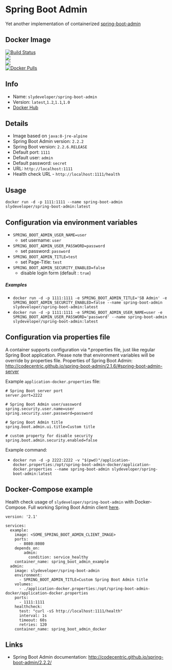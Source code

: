 Spring Boot Admin
========================
Yet another implementation of containerized [spring-boot-admin](https://github.com/codecentric/spring-boot-admin)

Docker Image
------------
[![Build Status](https://travis-ci.org/slydeveloper/spring-boot-admin-docker.svg?branch=master)](https://travis-ci.org/slydeveloper/spring-boot-admin-docker)<br />
[![](https://images.microbadger.com/badges/image/slydeveloper/spring-boot-admin.svg)](https://microbadger.com/images/slydeveloper/spring-boot-admin "Get your own image badge on microbadger.com")<br />
[![](https://images.microbadger.com/badges/version/slydeveloper/spring-boot-admin.svg)](https://microbadger.com/images/slydeveloper/spring-boot-admin "Get your own version badge on microbadger.com")<br />
[![Docker Pulls](https://shields.beevelop.com/docker/pulls/slydeveloper/spring-boot-admin.svg)](https://hub.docker.com/r/slydeveloper/spring-boot-admin/)

Info
----
- Name: `slydeveloper/spring-boot-admin`
- Version: `latest`,`1.2`,`1.1`,`1.0`
- [Docker Hub](https://hub.docker.com/r/slydeveloper/spring-boot-admin/)

Details
--------
- Image based on `java:8-jre-alpine`
- Spring Boot Admin version: `2.2.2`
- Spring Boot version: `2.2.6.RELEASE`
- Default port: `1111`
- Default user: `admin`
- Default password: `secret`
- URL: `http://localhost:1111`
- Health check URL - `http://localhost:1111/health`

Usage
--------
`docker run -d -p 1111:1111 --name spring-boot-admin slydeveloper/spring-boot-admin:latest`

Configuration via environment variables 
---------------------------------------
* `SPRING_BOOT_ADMIN_USER_NAME=user`
    * set username: `user`
* `SPRING_BOOT_ADMIN_USER_PASSWORD=password`
    * set password: `password`
* `SPRING_BOOT_ADMIN_TITLE=test`
    * set Page-Title: `test`
* `SPRING_BOOT_ADMIN_SECURITY_ENABLED=false`
    * disable login form (default : `true`)

##### Examples
* `docker run -d -p 1111:1111 -e SPRING_BOOT_ADMIN_TITLE='SB Admin' -e SPRING_BOOT_ADMIN_SECURITY_ENABLED=false --name spring-boot-admin slydeveloper/spring-boot-admin:latest`
* `docker run -d -p 1111:1111 -e SPRING_BOOT_ADMIN_USER_NAME=user -e SPRING_BOOT_ADMIN_USER_PASSWORD='password' --name spring-boot-admin slydeveloper/spring-boot-admin:latest`

Configuration via properties file
---------------------------------
A container supports configuration via *.properties file, just like regular Spring Boot application.
Please note that environment variables will be override by properties file.
Properties of Spring Boot Admin: http://codecentric.github.io/spring-boot-admin/2.1.6/#spring-boot-admin-server

Example `application-docker.properties` file:
```
# Spring Boot server port
server.port=2222

# Spring Boot Admin user/uassword
spring.security.user.name=user
spring.security.user.password=password

# Spring Boot Admin title
spring.boot.admin.ui.title=Custom title

# custom property for disable security
spring.boot.admin.security.enabled=false
```

Example command:
- `docker run -d -p 2222:2222 -v "$(pwd)"/application-docker.properties:/opt/spring-boot-admin-docker/application-docker.properties --name spring-boot-admin slydeveloper/spring-boot-admin:latest`

Docker-Compose example
----------------------
Health check usage of `slydeveloper/spring-boot-admin` with Docker-Compose.
Full working Spring Boot Admin client [here](https://github.com/slydeveloper/spring-boot-admin-example).
```
version: '2.1'

services:
  example:
    image: <SOME_SPRING_BOOT_ADMIN_CLIENT_IMAGE>
    ports:
      - 8080:8080
    depends_on:
        admin:
          condition: service_healthy
    container_name: spring_boot_admin_example
  admin:
    image: slydeveloper/spring-boot-admin
    environment:
      - SPRING_BOOT_ADMIN_TITLE=Custom Spring Boot Admin title
    volumes:
      - ./application-docker.properties:/opt/spring-boot-admin-docker/application-docker.properties
    ports:
      - 1111:1111
    healthcheck:
      test: "curl -sS http://localhost:1111/health"
      interval: 1s
      timeout: 60s
      retries: 120
    container_name: spring_boot_admin_docker
```

Links
-----
- Spring Boot Admin documentation: http://codecentric.github.io/spring-boot-admin/2.2.2/
